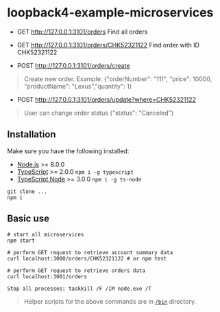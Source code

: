 # loopback4-example-microservices

- GET http://127.0.0.1:3101/orders
Find all orders

- GET http://127.0.0.1:3101/orders/CHK52321122 Find order with ID CHK52321122

- POST http://127.0.0.1:3101/orders/create 
> Create new order. Example: {"orderNumber": "111", "price": 10000, "productName": "Lexus","quantity": 1}

- POST http://127.0.0.1:3101/orders/update?where=CHK52321122
> User can change order status {"status": "Canceled"}



## Installation

Make sure you have the following installed:

- [Node.js](https://nodejs.org/en/download/) >= 8.0.0
- [TypeScript](https://www.typescriptlang.org/index.html#download-links) >= 2.0.0 `npm i -g typescript`
- [TypeScript Node](https://github.com/TypeStrong/ts-node#installation) >= 3.0.0 `npm i -g ts-node`

```shell
git clone ...
npm i
```

## Basic use

```shell
# start all microservices
npm start

# perform GET request to retrieve account summary data
curl localhost:3000/orders/CHK52321122 # or npm test

# perform GET request to retrieve orders data
curl localhost:3001/orders

Stop all processes: taskkill /F /IM node.exe /T
```

> Helper scripts for the above commands are in [`/bin`](https://github.com/strongloop/loopback4-example-microservices/tree/master/bin)
directory.
